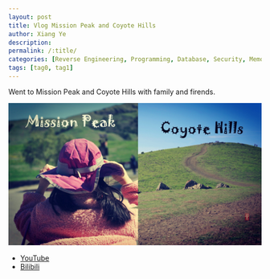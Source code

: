 ```yaml
---
layout: post
title: Vlog Mission Peak and Coyote Hills
author: Xiang Ye
description:
permalink: /:title/
categories: [Reverse Engineering, Programming, Database, Security, Memo, Howto, Photography, Travel, Miscellaneous, Template]
tags: [tag0, tag1]
---
```


Went to Mission Peak and Coyote Hills with family and firends.

![Create Query](/images/20210228-vlog-mission-peak-and-coyote-hills/cover.jpg)

- [YouTube](https://www.youtube.com/watch?v=o5MyLfbCx2A)
- [Bilibili](https://www.bilibili.com/video/BV1ky4y177bC)